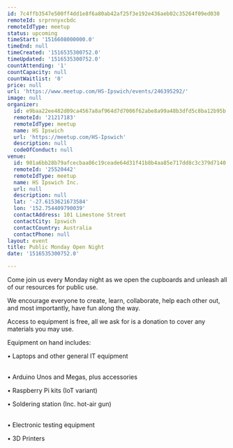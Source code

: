 ```yaml
---
id: 7c4ffb3547e500ff4dd1e8f6a80ab42af25f3e192e436aeb02c35264f09ed030
remoteId: srprnnyxcbdc
remoteIdType: meetup
status: upcoming
timeStart: '1516608000000.0'
timeEnd: null
timeCreated: '1516535300752.0'
timeUpdated: '1516535300752.0'
countAttending: '1'
countCapacity: null
countWaitlist: '0'
price: null
url: 'https://www.meetup.com/HS-Ipswich/events/246395292/'
image: null
organizer:
  id: e9baa22ee482d09ca4567a8af964d7d7006f62abe8a99a48b3dfd5c8ba12b95b
  remoteId: '21217183'
  remoteIdType: meetup
  name: HS Ipswich
  url: 'https://meetup.com/HS-Ipswich'
  description: null
  codeOfConduct: null
venue:
  id: 901a6bb28b79afcecbaa86c19ceade64d31f41b8b4aa85e717dd8c3c379d7140
  remoteId: '25520442'
  remoteIdType: meetup
  name: HS Ipswich Inc.
  url: null
  description: null
  lat: '-27.6153621673584'
  lon: '152.754409790039'
  contactAddress: 101 Limestone Street
  contactCity: Ipswich
  contactCountry: Australia
  contactPhone: null
layout: event
title: Public Monday Open Night
date: '1516535300752.0'

---
```

<p>Come join us every Monday night as we open the cupboards and unleash all of our resources for public use.</p> <p>We encourage everyone to create, learn, collaborate, help each other out, and most importantly, have fun along the way. </p> <p>Access to equipment is free, all we ask for is a donation to cover any materials you may use. </p> <p>Equipment on hand includes:</p> <p>• Laptops and other general IT equipment</p> <p><br/>• Arduino Unos and Megas, plus accessories</p> <p>• Raspberry Pi kits (IoT variant)</p> <p>• Soldering station (Inc. hot-air gun)</p> <p><br/>• Electronic testing equipment</p> <p>• 3D Printers</p> 
